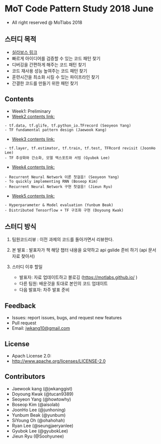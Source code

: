MoT Code Pattern Study 2018 June
==================================
- All right reserved @ MoTlabs 2018


## 스터디 목적
- [실라보스 링크](https://motlabs.github.io/2018-06-08/syllabus/)
- 빠르게 아이디어를 검증할 수 있는 코드 패턴 찾기
- 디버깅을 간편하게 해주는 코드 패턴 찾기
- 코드 재사용 성능 높여주는 코드 패턴 찾기
- 훈련시간을 최소화 시킬 수 있는 파이프라인 찾기
- 간결한 코드를 만들기 위한 패턴 찾기

## Contents 
- Week1: Preliminary 
- [Week2 contents link:](https://motlabs.github.io/2018-06-11/tfpattern-week2/)

```
- tf.data, tf.glife, tf.python_io.TFrecord (Seoyeon Yang)
- TF fundamental pattern design (Jaewook Kang)
```
- [Week3 contents link:](https://motlabs.github.io/2018-06-19/tfpattern-week3/)

```
- tf.layer, tf.estimator, tf.train, tf.test, TFRcord revisit (JoonHo Lee)
- TF 추상화와 간소화, 모델 엑스포트와 서빙 (Gyubok Lee)
```
- [Week4 contents link:](https://motlabs.github.io/2018-06-30/tfpattern-week4/)


```
- Recurrent Neural Network 이론 첫걸음! (Seoyeon Yang)
- To quickly implementing RNN (Boseop Kim)
- Recurrent Neural Network 구현 첫걸음! (Jieun Ryu)
```
- [Week5 contents link:](https://motlabs.github.io/2018-06-30/tfpattern-week5/)

```
- Hyperparameter & Model evaluation (Yunbum Beak)
- Distributed Tensorflow + TF 구조화 구현 (Doyoung Kwak)
```

## 스터디 방식
1) 팀원코드리뷰 : 이전 과제의 코드를 돌아가면서 리뷰한다.
2) 본 발표 : 발표자가 책 해당 챕터 내용을 요약하고 api gslide 준비 하기 (api 문서 자료 찾아서)

3) 스터디 이후 할일 
    - 발표자: 자료 업데이트하고 블로깅 (https://motlabs.github.io/ )
    - 다른 팀원: 배운것을 토대로 본인의 코드 업데이트
    - 다음 발표자: 차주 발표 준비
    
    
## Feedback 
- Issues: report issues, bugs, and request new features
- Pull request
- Email: jwkang10@gmail.com

## License
- Apach License 2.0: 
- http://www.apache.org/licenses/LICENSE-2.0


## Contributors
- Jaewook kang (@jwkanggist)
- Doyoung Kwak (@tucan9389)
- Seoyeon Yang (@howtowhy)
- Boseop Kim   (@aisolab)
- JoonHo Lee   (@junhoning)
- Yunbum Beak  (@yunbum)
- SiYoung Oh   (@ohahohah)
- Ryan Lee     (@seungjaeryanlee)
- Gyubok Lee   (@gyubokLee)
- Jieun Ryu    (@Soohyunee)